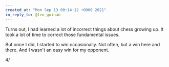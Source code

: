 ```yaml
---
created_at: "Mon Sep 13 00:14:12 +0000 2021"
in_reply_to: @leo_guinan
---
```


Turns out, I had learned a lot of incorrect things about chess growing up. It took a lot of time to correct those fundamental issues.

But once I did, I started to win occasionally.  Not often, but a win here and there. And I wasn't an easy win for my opponent. 

4/